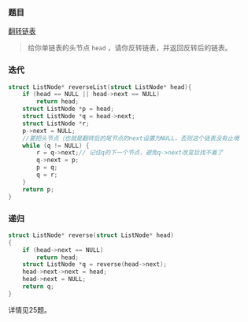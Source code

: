 ### 题目

[翻转链表](https://leetcode-cn.com/problems/reverse-linked-list/)

> 给你单链表的头节点 `head` ，请你反转链表，并返回反转后的链表。

### 迭代

```c
struct ListNode* reverseList(struct ListNode* head){
    if (head == NULL || head->next == NULL)
        return head;
    struct ListNode *p = head;
    struct ListNode *q = head->next;
    struct ListNode *r;
    p->next = NULL;
    //要把头节点（也就是翻转后的尾节点的next设置为NULL，否则这个链表没有止境
    while (q != NULL) {
        r = q->next;// 记住q的下一个节点，避免q->next改变后找不着了
        q->next = p;
        p = q;
        q = r;
    }
    return p;
}
```

### 递归

```c
struct ListNode* reverse(struct ListNode* head)
{
    if (head->next == NULL)
        return head;
    struct ListNode *q = reverse(head->next);
    head->next->next = head;
    head->next = NULL;
    return q;
}
```

详情见25题。
